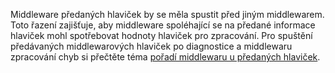 Middleware předaných hlaviček by se měla spustit před jiným middlewarem. Toto řazení zajišťuje, aby middleware spoléhající se na předané informace hlaviček mohl spotřebovat hodnoty hlaviček pro zpracování. Pro spuštění předávaných middlewarových hlaviček po diagnostice a middlewaru zpracování chyb si přečtěte téma [pořadí middlewaru u předaných hlaviček](xref:host-and-deploy/proxy-load-balancer#fhmo).